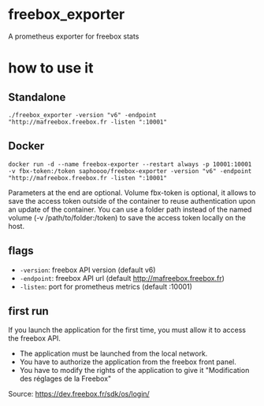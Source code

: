 # freebox_exporter
A prometheus exporter for freebox stats

# how to use it

## Standalone

```
./freebox_exporter -version "v6" -endpoint "http://mafreebox.freebox.fr -listen ":10001"
```

## Docker 
  
```
docker run -d --name freebox-exporter --restart always -p 10001:10001 -v fbx-token:/token saphoooo/freebox-exporter -version "v6" -endpoint "http://mafreebox.freebox.fr -listen ":10001"
```
Parameters at the end are optional. Volume fbx-token is optional, it allows to save the access token outside of the container to reuse authentication upon an update of the container. You can use a folder path instead of the named volume (-v /path/to/folder:/token) to save the access token locally on the host. 

## flags
- `-version`: freebox API version (default v6)
- `-endpoint`: freebox API url (default http://mafreebox.freebox.fr)
- `-listen`: port for prometheus metrics (default :10001)

## first run
If you launch the application for the first time, you must allow it to access the freebox API.
- The application must be launched from the local network.
- You have to authorize the application from the freebox front panel.
- You have to modify the rights of the application to give it "Modification des réglages de la Freebox"
  
Source: https://dev.freebox.fr/sdk/os/login/
